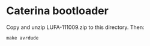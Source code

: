 Caterina bootloader
===================

Copy and unzip LUFA-111009.zip to this directory. Then:

	make avrdude
